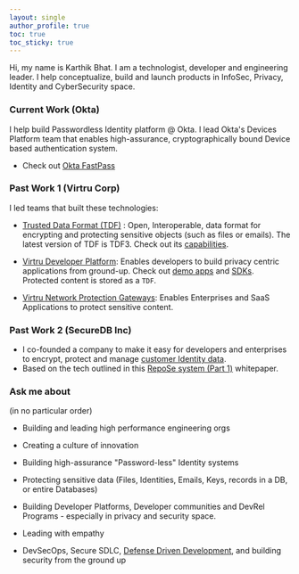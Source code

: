 ```yaml
---
layout: single
author_profile: true
toc: true
toc_sticky: true
---
```


Hi, my name is Karthik Bhat. I am a technologist, developer and engineering leader. I help conceptualize, build and launch products in InfoSec, Privacy, Identity and CyberSecurity space. 

### Current Work (Okta)
I help build Passwordless Identity platform @ Okta. I lead Okta's Devices Platform team that enables high-assurance, cryptographically bound Device based authentication system. 

* Check out [Okta FastPass](https://www.okta.com/fastpass/)

### Past Work 1 (Virtru Corp)
I led teams that built these technologies:

* [Trusted Data Format (TDF)](https://github.com/virtru/tdf3-spec) : Open, Interoperable, data format for encrypting and protecting sensitive objects (such as files or emails). The latest version of TDF is TDF3. Check out its [capabilities](https://github.com/virtru/tdf3-spec#features-and-capabilities).

* [Virtru Developer Platform](https://developer.virtru.com): Enables developers to build privacy centric applications from ground-up. Check out [demo apps](https://developer.virtru.com/docs/demo) and [SDKs](https://developer.virtru.com/docs/sdk). Protected content is stored as a `TDF`.

* [Virtru Network Protection Gateways](https://www.virtru.com/saas-application-encryption/): Enables Enterprises and SaaS Applications to protect sensitive content. 


### Past Work 2 (SecureDB Inc)

* I co-founded a company to make it easy for developers and enterprises to encrypt, protect and manage [customer Identity data](https://www.linkedin.com/pulse/world-needs-encrypted-identity-manager-now-karthik-bhat/).
* Based on the tech outlined in this [RepoSe system (Part 1)](https://github.com/karthikbhat/RepoSe/blob/master/RepoSe_Paper.pdf) whitepaper. 


### Ask me about
(in no particular order) 

* Building and leading high performance engineering orgs

* Creating a culture of innovation

* Building high-assurance "Password-less" Identity systems

* Protecting sensitive data (Files, Identities, Emails, Keys, records in a DB, or entire Databases) 

* Building Developer Platforms, Developer communities and DevRel Programs - especially in privacy and security space.

* Leading with empathy

* DevSecOps, Secure SDLC, [Defense Driven Development](https://www.slideshare.net/KarthikBhat17/software-development-in-the-age-of-breaches), and building security from the ground up


